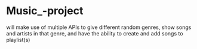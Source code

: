 # Music_-project
will make use of multiple APIs to give different random genres, show songs and artists in that genre, and have the ability to create and add songs to playlist(s)
